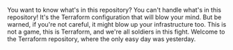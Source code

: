 You want to know what's in this repository? You can't handle what's in this repository! It's the Terraform configuration that will blow your mind. But be warned, if you're not careful, it might blow up your infrastructure too. This is not a game, this is Terraform, and we're all soldiers in this fight. Welcome to the Terraform repository, where the only easy day was yesterday.
